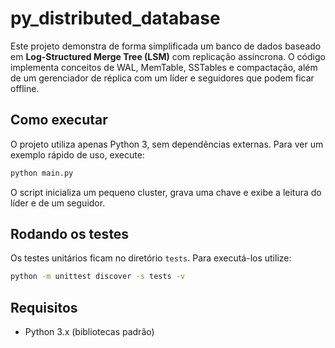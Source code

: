 # py_distributed_database

Este projeto demonstra de forma simplificada um banco de dados baseado em **Log-Structured Merge Tree (LSM)** com replicação assíncrona. O código implementa conceitos de WAL, MemTable, SSTables e compactação, além de um gerenciador de réplica com um líder e seguidores que podem ficar offline.

## Como executar

O projeto utiliza apenas Python 3, sem dependências externas. Para ver um exemplo rápido de uso, execute:

```bash
python main.py
```

O script inicializa um pequeno cluster, grava uma chave e exibe a leitura do líder e de um seguidor.

## Rodando os testes

Os testes unitários ficam no diretório `tests`. Para executá-los utilize:

```bash
python -m unittest discover -s tests -v
```

## Requisitos

- Python 3.x (bibliotecas padrão)
